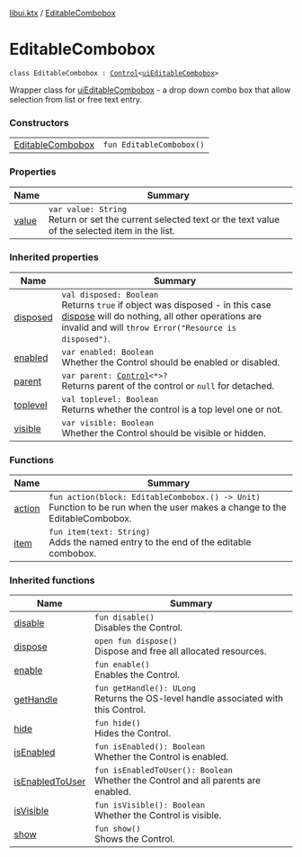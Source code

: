 [libui.ktx](../README.md) / [EditableCombobox](README.md)

# EditableCombobox

`class EditableCombobox : `[`Control`](../-control/README.md)`<`[`uiEditableCombobox`](../../libui/ui-editable-combobox.md)`> `

Wrapper class for [uiEditableCombobox](../../libui/ui-editable-combobox.md) -
a drop down combo box that allow selection from list or free text entry.

### Constructors

| | |
|---|---|
| [EditableCombobox](-editable-combobox.md) | `fun EditableCombobox()` |

### Properties

| Name | Summary |
|---|---|
| [value](value.md) | `var value: String`<br>Return or set the current selected text or the text value of the selected item in the list. |

### Inherited properties

| Name | Summary |
|---|---|
| [disposed](../-disposable/disposed.md) | `val disposed: Boolean`<br>Returns `true` if object was disposed - in this case [dispose](../-disposable/dispose.md) will do nothing, all other operations are invalid and will `throw Error("Resource is disposed")`. |
| [enabled](../-control/enabled.md) | `var enabled: Boolean`<br>Whether the Control should be enabled or disabled. |
| [parent](../-control/parent.md) | `var parent: `[`Control`](../-control/README.md)`<*>?`<br>Returns parent of the control or `null` for detached. |
| [toplevel](../-control/toplevel.md) | `val toplevel: Boolean`<br>Returns whether the control is a top level one or not. |
| [visible](../-control/visible.md) | `var visible: Boolean`<br>Whether the Control should be visible or hidden. |

### Functions

| Name | Summary |
|---|---|
| [action](action.md) | `fun action(block: EditableCombobox.() -> Unit)`<br>Function to be run when the user makes a change to the EditableCombobox. |
| [item](item.md) | `fun item(text: String)`<br>Adds the named entry to the end of the editable combobox. |

### Inherited functions

| Name | Summary |
|---|---|
| [disable](../-control/disable.md) | `fun disable()`<br>Disables the Control. |
| [dispose](../-control/dispose.md) | `open fun dispose()`<br>Dispose and free all allocated resources. |
| [enable](../-control/enable.md) | `fun enable()`<br>Enables the Control. |
| [getHandle](../-control/get-handle.md) | `fun getHandle(): ULong`<br>Returns the OS-level handle associated with this Control. |
| [hide](../-control/hide.md) | `fun hide()`<br>Hides the Control. |
| [isEnabled](../-control/is-enabled.md) | `fun isEnabled(): Boolean`<br>Whether the Control is enabled. |
| [isEnabledToUser](../-control/is-enabled-to-user.md) | `fun isEnabledToUser(): Boolean`<br>Whether the Control and all parents are enabled. |
| [isVisible](../-control/is-visible.md) | `fun isVisible(): Boolean`<br>Whether the Control is visible. |
| [show](../-control/show.md) | `fun show()`<br>Shows the Control. |
